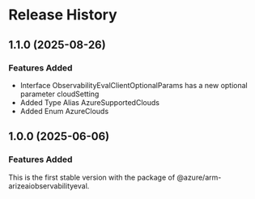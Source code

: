# Release History

## 1.1.0 (2025-08-26)

### Features Added
  - Interface ObservabilityEvalClientOptionalParams has a new optional parameter cloudSetting
  - Added Type Alias AzureSupportedClouds
  - Added Enum AzureClouds

    
## 1.0.0 (2025-06-06)

### Features Added

This is the first stable version with the package of @azure/arm-arizeaiobservabilityeval.
